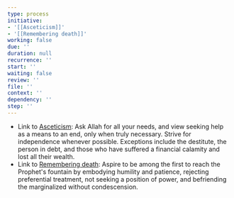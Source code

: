 ```yaml
---
type: process
initiative:
- '[[Asceticism]]'
- '[[Remembering death]]'
working: false
due: ''
duration: null
recurrence: ''
start: ''
waiting: false
review: ''
file: ''
context: ''
dependency: ''
step: ''
---
```


* Link to [Asceticism](Initiatives/good%20traits/Asceticism.md): Ask Allah for all your needs, and view seeking help as a means to an end, only when truly necessary. Strive for independence whenever possible. Exceptions include the destitute, the person in debt, and those who have suffered a financial calamity and lost all their wealth.
* Link to [Remembering death](Initiatives/good%20traits/Remembering%20death.md): Aspire to be among the first to reach the Prophet's fountain by embodying humility and patience, rejecting preferential treatment, not seeking a position of power, and befriending the marginalized without condescension.